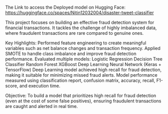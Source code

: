 The Link to access the Deployed model on Hugging Face:
https://huggingface.co/spaces/Nitin12032004/disaster-tweet-classifier

This project focuses on building an effective fraud detection system for financial transactions. It tackles the challenge of highly imbalanced data, where fraudulent transactions are rare compared to genuine ones.

Key Highlights:
Performed feature engineering to create meaningful variables such as net balance changes and transaction frequency.
Applied SMOTE to handle class imbalance and improve fraud detection performance.
Evaluated multiple models:
Logistic Regression
Decision Tree Classifier
Random Forest
XGBoost
Deep Learning Neural Network (Keras + TensorFlow)
Deep Learning model achieved high recall for fraud detection, making it suitable for minimizing missed fraud alerts.
Model performance measured using classification report, confusion matrix, accuracy, recall, F1-score, and execution time.

Objective:
To build a model that prioritizes high recall for fraud detection (even at the cost of some false positives), ensuring fraudulent transactions are caught and alerted in real time.

